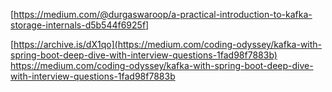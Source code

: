 [https://medium.com/@durgaswaroop/a-practical-introduction-to-kafka-storage-internals-d5b544f6925f]

[https://archive.is/dX1qo](https://medium.com/coding-odyssey/kafka-with-spring-boot-deep-dive-with-interview-questions-1fad98f7883b)
https://medium.com/coding-odyssey/kafka-with-spring-boot-deep-dive-with-interview-questions-1fad98f7883b
